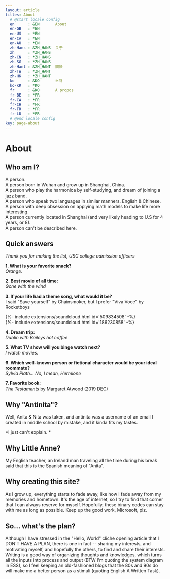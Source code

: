 ```yaml
---
layout: article
titles: About
  # @start locale config
  en      : &EN       About
  en-GB   : *EN
  en-US   : *EN
  en-CA   : *EN
  en-AU   : *EN
  zh-Hans : &ZH_HANS  关于
  zh      : *ZH_HANS
  zh-CN   : *ZH_HANS
  zh-SG   : *ZH_HANS
  zh-Hant : &ZH_HANT  關於
  zh-TW   : *ZH_HANT
  zh-HK   : *ZH_HANT
  ko      : &KO       소개
  ko-KR   : *KO
  fr      : &KO       À propos
  fr-BE   : *FR
  fr-CA   : *FR
  fr-CH   : *FR
  fr-FR   : *FR
  fr-LU   : *FR
  # @end locale config
key: page-about
---
```

# About
## Who am I?



A person.  
A person born in Wuhan and grow up in Shanghai, China.  
A person who play the harmonica by self-studying, and dream of joining a jazz band.  
A person who speak two languages in similar manners. English & Chinese.  
A person with deep obsession on applying math models to make life more interesting.  
A person currently located in Shanghai (and very likely heading to U.S for 4 years, or 8).  
A person can't be described here.  

## Quick answers 

*Thank you for making the list, USC college admission officers*

**1. What is your favorite snack?**     
*Orange.*  

**2. Best movie of all time:**   
*Gone with the wind*  

**3. If your life had a theme song, what would it be?**    
I said "Save yourself" by Chainsmoker, but I prefer "Viva Voce" by Rocketboys  
<div>{%- include extensions/soundcloud.html id='509834508' -%}</div>
<div>{%- include extensions/soundcloud.html id='186230858' -%}</div>

**4. Dream trip:**   
*Dublin with Baileys hot coffee*

**5. What TV show will you binge watch next?**     
*I watch movies.*

**6. Which well-known person or fictional character would be your ideal roommate?**      
*Sylvia Plath... No, I mean, Hermione* 

**7. Favorite book:**   
*The Testaments* by Margaret Atwood (2019 DEC)

## Why "Antinita"?
Well, Anita & Nita was taken, and antinita was a username of an email I created in middle school by mistake, and it kinda fits my tastes. 

*I just can't explain. *

## Why Little Anne?
My English teacher, an Ireland man traveling all the time during his break said that this is the Spanish meaning of "Anita".

## Why creating this site?
As I grow up, everything starts to fade away, like how I fade away from my memories and hometown. It's the age of internet, so I try to find that corner that I can always reserve for myself. Hopefully, these binary codes can stay with me as long as possible. Keep up the good work, Microsoft, plz.

## So... what's the plan?
Although I have stressed in the "Hello, World" cliche opening article that I DON'T HAVE A PLAN, there is one in fact -- sharing my interests, and motivating myself, and hopefully the others, to find and share their interests. Writing is a good way of organizing thoughts and knowledges, which turns all the inputs into process and output (BTW I'm quoting the system diagram in ESS), so I feel keeping an old-fashioned blogs that the 80s and 90s do will make me a better person as a stimuli (quoting English A Written Task). 

